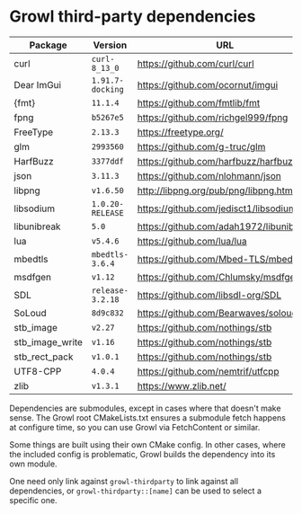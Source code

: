 # Growl third-party dependencies

| Package         | Version          | URL                                     |
|-----------------|------------------|-----------------------------------------|
| curl            | `curl-8_13_0`    | https://github.com/curl/curl            |
| Dear ImGui      | `1.91.7-docking` | https://github.com/ocornut/imgui        |
| {fmt}           | `11.1.4`         | https://github.com/fmtlib/fmt           |
| fpng            | `b5267e5`        | https://github.com/richgel999/fpng      |
| FreeType        | `2.13.3`         | https://freetype.org/                   |
| glm             | `2993560`        | https://github.com/g-truc/glm           |
| HarfBuzz        | `3377ddf`        | https://github.com/harfbuzz/harfbuzz    |
| json            | `3.11.3`         | https://github.com/nlohmann/json        |
| libpng          | `v1.6.50`        | http://libpng.org/pub/png/libpng.html   |
| libsodium       | `1.0.20-RELEASE` | https://github.com/jedisct1/libsodium   |
| libunibreak     | `5.0`            | https://github.com/adah1972/libunibreak |
| lua             | `v5.4.6`         | https://github.com/lua/lua              |
| mbedtls         | `mbedtls-3.6.4`  | https://github.com/Mbed-TLS/mbedtls     |
| msdfgen         | `v1.12`          | https://github.com/Chlumsky/msdfgen/    |
| SDL             | `release-3.2.18` | https://github.com/libsdl-org/SDL       |
| SoLoud          | `8d9c832`        | https://github.com/Bearwaves/soloud     |
| stb_image       | `v2.27`          | https://github.com/nothings/stb         |
| stb_image_write | `v1.16`          | https://github.com/nothings/stb         |
| stb_rect_pack   | `v1.0.1`         | https://github.com/nothings/stb         |
| UTF8-CPP        | `4.0.4`          | https://github.com/nemtrif/utfcpp       |
| zlib            | `v1.3.1`         | https://www.zlib.net/                   |

Dependencies are submodules, except in cases where that doesn't make sense.
The Growl root CMakeLists.txt ensures a submodule fetch happens at configure
time, so you can use Growl via FetchContent or similar.

Some things are built using their own CMake config. In other cases, where the
included config is problematic, Growl builds the dependency into its own module.

One need only link against `growl-thirdparty` to link against all dependencies,
or `growl-thirdparty::[name]` can be used to select a specific one.
